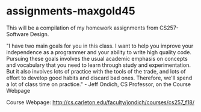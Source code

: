 # assignments-maxgold45

This will be a compilation of my homework assignments from CS257- Software Design. 

"I have two main goals for you in this class.
I want to help you improve your independence as a programmer and your ability to write high quality code.
Pursuing these goals involves the usual academic emphasis on concepts and vocabulary that you need to learn through study and
experimentation. But it also involves lots of practice with the tools of the trade, and lots of effort to develop good habits
and discard bad ones. Therefore, we'll spend a lot of class time on practice." - Jeff Ondich, CS Professor, on the Course Webpage

Course Webpage: http://cs.carleton.edu/faculty/jondich/courses/cs257_f18/
